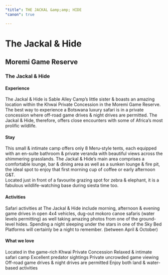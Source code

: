 ```yaml
---
"title": THE JACKAL &amp;amp; HIDE
"canon": true

---
```


# The Jackal & Hide
## Moremi Game Reserve
### The Jackal & Hide

#### Experience
The Jackal &amp; Hide is Sable Alley Camp’s little sister &amp; boasts an amazing location within the Khwai Private Concession in the Moremi Game Reserve.
The best way to experience a Botswana luxury safari is in a private concession where off-road game drives &amp; night drives are permitted.  The Jackal &amp; Hide, therefore, offers close encounters with some of Africa’s most prolific wildlife.

#### Stay
This small &amp; intimate camp offers only 8 Meru-style tents, each equipped with an en-suite bathroom &amp; private veranda with beautiful views across the shimmering grasslands.
The Jackal &amp; Hide’s main area comprises a comfortable lounge, bar &amp; dining area as well as a sunken lounge &amp; fire pit, the ideal spot to enjoy that first morning cup of coffee or early afternoon G&amp;T.  
Located just in front of a favourite grazing spot for zebra &amp; elephant, it is a fabulous wildlife-watching base during siesta time too.

#### Activities
Safari activities at The Jackal &amp; Hide include morning, afternoon &amp; evening game drives in open 4x4 vehicles, dug-out mokoro canoe safaris (water levels permitting) as well taking amazing photos from one of the ground-level hides.
Spending a night sleeping under the stars in one of the Sky Bed Platforms will certainly be a night to remember. (between April &amp; October)


#### What we love
Located in the game-rich Khwai Private Concession
Relaxed &amp; intimate safari camp
Excellent predator sightings
Private uncrowded game viewing
Off-road game drives &amp; night drives are permitted
Enjoy both land &amp; water-based activities